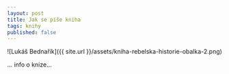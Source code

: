 ```yaml
---
layout: post
title: Jak se píše kniha
tags: knihy
published: false
---
```


![Lukáš Bednařík]({{ site.url }}/assets/kniha-rebelska-historie-obalka-2.png)


... info o knize...

